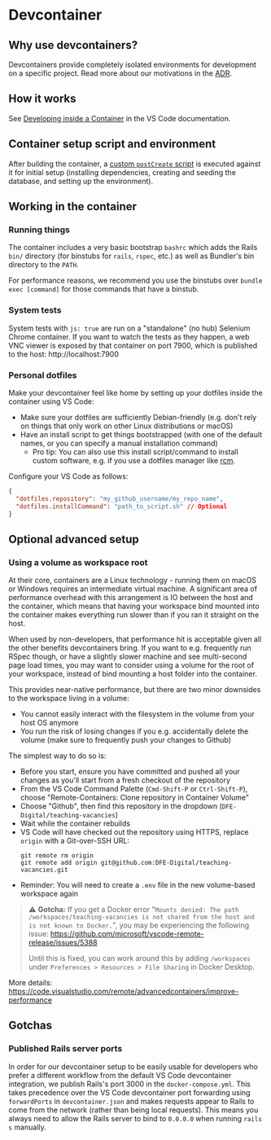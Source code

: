 # Devcontainer

## Why use devcontainers?

Devcontainers provide completely isolated environments for development on a specific project. Read
more about our motivations in the [ADR](adr/0011_use_devcontainers.md).

## How it works

See [Developing inside a Container](https://code.visualstudio.com/docs/remote/containers) in the VS
Code documentation.

## Container setup script and environment

After building the container, a [custom `postCreate` script](../.devcontainer/post_create.sh) is
executed against it for initial setup (installing dependencies, creating and seeding the database,
and setting up the environment).

## Working in the container

### Running things

The container includes a very basic bootstrap `bashrc` which adds the Rails `bin/` directory (for
binstubs for `rails`, `rspec`, etc.) as well as Bundler's bin directory to the `PATH`.

For performance reasons, we recommend you use the binstubs over `bundle exec [command]` for those
commands that have a binstub.

### System tests

System tests with `js: true` are run on a "standalone" (no hub) Selenium Chrome container. If you
want to watch the tests as they happen, a web VNC viewer is exposed by that container on port
7900, which is published to the host: http://localhost:7900

### Personal dotfiles

Make your devcontainer feel like home by setting up your dotfiles inside the container using VS
Code:

- Make sure your dotfiles are sufficiently Debian-friendly (e.g. don't rely on things that only
  work on other Linux distributions or macOS)
- Have an install script to get things bootstrapped (with one of the default names, or you can
  specify a manual installation command)
  - Pro tip: You can also use this install script/command to install custom software, e.g. if
    you use a dotfiles manager like [rcm](https://github.com/thoughtbot/rcm).

Configure your VS Code as follows:

```json
{
  "dotfiles.repository": "my_github_username/my_repo_name",
  "dotfiles.installCommand": "path_to_script.sh" // Optional
}
```

## Optional advanced setup

### Using a volume as workspace root

At their core, containers are a Linux technology - running them on macOS or Windows requires an
intermediate virtual machine. A significant area of performance overhead with this arrangement is
IO between the host and the container, which means that having your workspace bind mounted into
the container makes everything run slower than if you ran it straight on the host.

When used by non-developers, that performance hit is acceptable given all the other benefits
devcontainers bring. If you want to e.g. frequently run RSpec though, or have a slightly slower
machine and see multi-second page load times, you may want to consider using a volume for the root
of your workspace, instead of bind mounting a host folder into the container.

This provides near-native performance, but there are two minor downsides to the workspace living
in a volume:
- You cannot easily interact with the filesystem in the volume from your host OS anymore
- You run the risk of losing changes if you e.g. accidentally delete the volume (make sure to
  frequently push your changes to Github)

The simplest way to do so is:
- Before you start, ensure you have committed and pushed all your changes as you'll start from a
  fresh checkout of the repository
- From the VS Code Command Palette (`Cmd-Shift-P` or `Ctrl-Shift-P`), choose "Remote-Containers:
  Clone repository in Container Volume"
- Choose "Github", then find this repository in the dropdown (`DFE-Digital/teaching-vacancies`)
- Wait while the container rebuilds
- VS Code will have checked out the repository using HTTPS, replace `origin` with a Git-over-SSH
  URL:
  ```
  git remote rm origin
  git remote add origin git@github.com:DFE-Digital/teaching-vacancies.git
  ```
- Reminder: You will need to create a `.env` file in the new volume-based workspace again

> ⚠️ **Gotcha:** If you get a Docker error "`Mounts denied: The path /workspaces/teaching-vacancies
> is not shared from the host and is not known to Docker.`", you may be experiencing the following
> issue: https://github.com/microsoft/vscode-remote-release/issues/5388
>
> Until this is fixed, you can work around this by adding `/workspaces` under `Preferences >
> Resources > File Sharing` in Docker Desktop.



More details: https://code.visualstudio.com/remote/advancedcontainers/improve-performance

## Gotchas

### Published Rails server ports
In order for our devcontainer setup to be easily usable for developers who prefer a different
workflow from the default VS Code devcontainer integration, we publish Rails's port 3000 in the
`docker-compose.yml`. This takes precedence over the VS Code devcontainer port forwarding using
`forwardPorts` in `devcontainer.json` and makes requests appear to Rails to come from the network
(rather than being local requests). This means you always need to allow the Rails server to bind to
`0.0.0.0` when running `rails s` manually.
